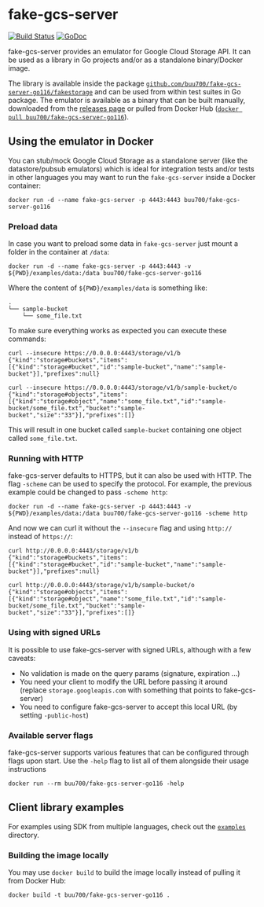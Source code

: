 # fake-gcs-server

[![Build Status](https://github.com/buu700/fake-gcs-server-go116/workflows/Build/badge.svg)](https://github.com/buu700/fake-gcs-server-go116/actions?query=branch:main+workflow:Build)
[![GoDoc](https://img.shields.io/badge/api-Godoc-blue.svg?style=flat-square)](https://pkg.go.dev/github.com/buu700/fake-gcs-server-go116/fakestorage?tab=doc)

fake-gcs-server provides an emulator for Google Cloud Storage API. It can be
used as a library in Go projects and/or as a standalone binary/Docker image.

The library is available inside the package
[``github.com/buu700/fake-gcs-server-go116/fakestorage``](https://pkg.go.dev/github.com/buu700/fake-gcs-server-go116/fakestorage?tab=doc)
and can be used from within test suites in Go package. The emulator is
available as a binary that can be built manually, downloaded from the [releases
page](https://github.com/buu700/fake-gcs-server-go116/releases) or pulled from Docker
Hub ([``docker pull
buu700/fake-gcs-server-go116``](https://hub.docker.com/r/buu700/fake-gcs-server-go116)).

## Using the emulator in Docker

You can stub/mock Google Cloud Storage as a standalone server (like the datastore/pubsub emulators)
which is ideal for integration tests and/or tests in other languages you may want to run the
``fake-gcs-server`` inside a Docker container:

```shell
docker run -d --name fake-gcs-server -p 4443:4443 buu700/fake-gcs-server-go116
```

### Preload data

In case you want to preload some data in ``fake-gcs-server`` just mount a
folder in the container at ``/data``:

```shell
docker run -d --name fake-gcs-server -p 4443:4443 -v ${PWD}/examples/data:/data buu700/fake-gcs-server-go116
```

Where the content of ``${PWD}/examples/data`` is something like:

```
.
└── sample-bucket
    └── some_file.txt
```

To make sure everything works as expected you can execute these commands:

```shell
curl --insecure https://0.0.0.0:4443/storage/v1/b
{"kind":"storage#buckets","items":[{"kind":"storage#bucket","id":"sample-bucket","name":"sample-bucket"}],"prefixes":null}

curl --insecure https://0.0.0.0:4443/storage/v1/b/sample-bucket/o
{"kind":"storage#objects","items":[{"kind":"storage#object","name":"some_file.txt","id":"sample-bucket/some_file.txt","bucket":"sample-bucket","size":"33"}],"prefixes":[]}
```

This will result in one bucket called ``sample-bucket`` containing one object called ``some_file.txt``.

### Running with HTTP

fake-gcs-server defaults to HTTPS, but it can also be used with HTTP. The flag
`-scheme` can be used to specify the protocol. For example, the previous
example could be changed to pass `-scheme http`:

```shell
docker run -d --name fake-gcs-server -p 4443:4443 -v ${PWD}/examples/data:/data buu700/fake-gcs-server-go116 -scheme http
```

And now we can curl it without the `--insecure` flag and using `http://`
instead of `https://`:

```shell
curl http://0.0.0.0:4443/storage/v1/b
{"kind":"storage#buckets","items":[{"kind":"storage#bucket","id":"sample-bucket","name":"sample-bucket"}],"prefixes":null}

curl http://0.0.0.0:4443/storage/v1/b/sample-bucket/o
{"kind":"storage#objects","items":[{"kind":"storage#object","name":"some_file.txt","id":"sample-bucket/some_file.txt","bucket":"sample-bucket","size":"33"}],"prefixes":[]}
```

### Using with signed URLs

It is possible to use fake-gcs-server with signed URLs, although with a few caveats:

- No validation is made on the query params (signature, expiration ...)
- You need your client to modify the URL before passing it around (replace
  `storage.googleapis.com` with something that points to fake-gcs-server)
- You need to configure fake-gcs-server to accept this local URL (by setting
  `-public-host`)

### Available server flags

fake-gcs-server supports various features that can be configured through flags
upon start. Use the `-help` flag to list all of them alongside their usage
instructions

```shell
docker run --rm buu700/fake-gcs-server-go116 -help
```

## Client library examples

For examples using SDK from multiple languages, check out the
[``examples``](/examples/) directory.

### Building the image locally

You may use ``docker build`` to build the image locally instead of pulling it
from Docker Hub:

```shell
docker build -t buu700/fake-gcs-server-go116 .
```
